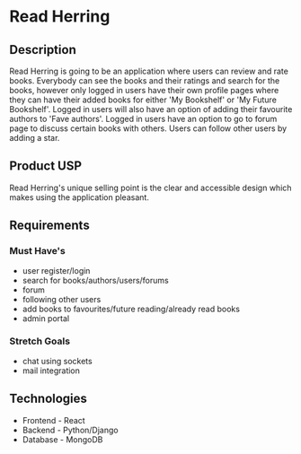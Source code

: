 # Read Herring

## Description

Read Herring is going to be an application where users can review and rate books. Everybody can see the books and their ratings and search
for the books, however only logged in users have their own profile pages where they can have their added books for either 'My Bookshelf' or 'My Future Bookshelf'.
Logged in users will also have an option of adding their favourite authors to 'Fave authors'. Logged in users have an option to go to forum page to discuss certain books with others.
Users can follow other users by adding a star.

## Product USP

Read Herring's unique selling point is the clear and accessible design which makes using the application pleasant.

## Requirements

### Must Have's

- user register/login
- search for books/authors/users/forums
- forum
- following other users
- add books to favourites/future reading/already read books
- admin portal

### Stretch Goals

- chat using sockets
- mail integration

## Technologies

- Frontend - React
- Backend - Python/Django
- Database - MongoDB
